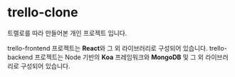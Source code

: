 # trello-clone

트렐로를 따라 만들어본 개인 프로젝트 입니다.

trello-frontend 프로젝트는 **React**와 그 외 라이브러리로 구성되어 있습니다.
trello-backend 프로젝트는 Node 기반의 **Koa** 프레임워크와 **MongoDB** 및 그 외 라이브러리로 구성되어 있습니다.
